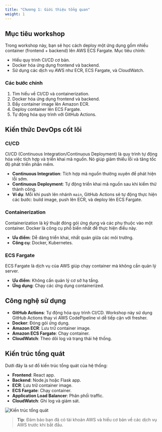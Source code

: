 ```yaml
---
title: "Chương 1: Giới thiệu tổng quan"
weight: 1
---
```


## Mục tiêu workshop

Trong workshop này, bạn sẽ học cách deploy một ứng dụng gồm nhiều container (frontend + backend) lên AWS ECS Fargate. Mục tiêu chính:

- Hiểu quy trình CI/CD cơ bản.
- Docker hóa ứng dụng frontend và backend.
- Sử dụng các dịch vụ AWS như ECR, ECS Fargate, và CloudWatch.

### Các bước chính
1. Tìm hiểu về CI/CD và containerization.
2. Docker hóa ứng dụng frontend và backend.
3. Đẩy container image lên Amazon ECR.
4. Deploy container lên ECS Fargate.
5. Tự động hóa quy trình với GitHub Actions.

## Kiến thức DevOps cốt lõi

### CI/CD
CI/CD (Continuous Integration/Continuous Deployment) là quy trình tự động hóa việc tích hợp và triển khai mã nguồn. Nó giúp giảm thiểu lỗi và tăng tốc độ phát triển phần mềm.

- **Continuous Integration**: Tích hợp mã nguồn thường xuyên để phát hiện lỗi sớm.
- **Continuous Deployment**: Tự động triển khai mã nguồn sau khi kiểm thử thành công.
- **Ví dụ**: Mỗi khi push lên nhánh `main`, GitHub Actions sẽ tự động thực hiện các bước: build image, push lên ECR, và deploy lên ECS Fargate.

### Containerization
Containerization là kỹ thuật đóng gói ứng dụng và các phụ thuộc vào một container. Docker là công cụ phổ biến nhất để thực hiện điều này.

- **Ưu điểm**: Dễ dàng triển khai, nhất quán giữa các môi trường.
- **Công cụ**: Docker, Kubernetes.

### ECS Fargate
ECS Fargate là dịch vụ của AWS giúp chạy container mà không cần quản lý server.

- **Ưu điểm**: Không cần quản lý cơ sở hạ tầng.
- **Ứng dụng**: Chạy các ứng dụng containerized.

## Công nghệ sử dụng

- **GitHub Actions**: Tự động hóa quy trình CI/CD. Workshop này sử dụng GitHub Actions thay vì AWS CodePipeline vì dễ tiếp cận với fresher.
- **Docker**: Đóng gói ứng dụng.
- **Amazon ECR**: Lưu trữ container image.
- **Amazon ECS Fargate**: Chạy container.
- **CloudWatch**: Theo dõi log và trạng thái hệ thống.

## Kiến trúc tổng quát

Dưới đây là sơ đồ kiến trúc tổng quát của hệ thống:

- **Frontend**: React app.
- **Backend**: Node.js hoặc Flask app.
- **ECR**: Lưu trữ container image.
- **ECS Fargate**: Chạy container.
- **Application Load Balancer**: Phân phối traffic.
- **CloudWatch**: Ghi log và giám sát.

![Kiến trúc tổng quát](/images/architecture.png)

> **Tip**: Đảm bảo bạn đã có tài khoản AWS và hiểu cơ bản về các dịch vụ AWS trước khi bắt đầu.
